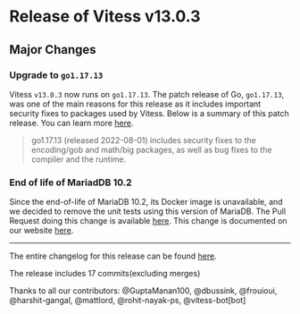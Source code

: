 # Release of Vitess v13.0.3
## Major Changes

### Upgrade to `go1.17.13`

Vitess `v13.0.3` now runs on `go1.17.13`.
The patch release of Go, `go1.17.13`, was one of the main reasons for this release as it includes important security fixes to packages used by Vitess.
Below is a summary of this patch release. You can learn more [here](https://go.dev/doc/devel/release#go1.17).

> go1.17.13 (released 2022-08-01) includes security fixes to the encoding/gob and math/big packages, as well as bug fixes to the compiler and the runtime.

### End of life of MariadDB 10.2

Since the end-of-life of MariaDB 10.2, its Docker image is unavailable, and we decided to remove the unit tests using this version of MariaDB. The Pull Request doing this change is available [here](https://github.com/vitessio/vitess/pull/11073).
This change is documented on our website [here](https://vitess.io/docs/13.0/overview/supported-databases/#mariadb-versions-100-to-103).


------------
The entire changelog for this release can be found [here](https://github.com/vitessio/vitess/blob/main/doc/releasenotes/13_0_3_changelog.md).

The release includes 17 commits(excluding merges)

Thanks to all our contributors: @GuptaManan100, @dbussink, @frouioui, @harshit-gangal, @mattlord, @rohit-nayak-ps, @vitess-bot[bot]
